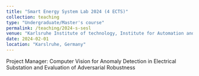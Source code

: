 ```yaml
---
title: "Smart Energy System Lab 2024 (4 ECTS)"
collection: teaching
type: "Undergraduate/Master's course"
permalink: /teaching/2024-s-sesl
venue: "Karlsruhe Institute of technology, Institute for Automation and Applied Informatics"
date: 2024-02-01
location: "Karslruhe, Germany"
---
```


Project Manager: Computer Vision for Anomaly Detection in Electrical Substation and Evaluation of Adversarial Robustness
